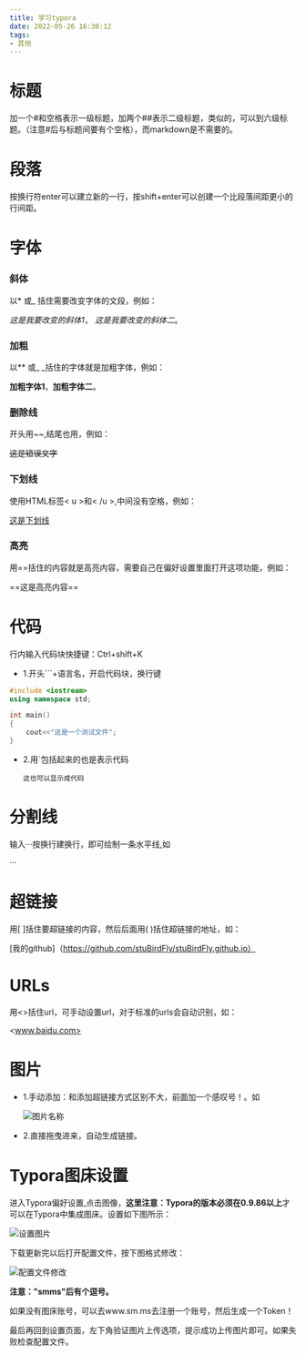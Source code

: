 ```yaml
---
title: 学习typora
date: 2022-05-26 16:30:12
tags: 
- 其他
---
```


# 标题

加一个#和空格表示一级标题，加两个##表示二级标题，类似的，可以到六级标题。（注意#后与标题间要有个空格），而markdown是不需要的。



# 段落

按换行符enter可以建立新的一行，按shift+enter可以创建一个比段落间距更小的行间距。



# 字体

### 斜体

以* 或_ 括住需要改变字体的文段，例如：

*这是我要改变的斜体1*，                 _这是我要改变的斜体二_。

### 加粗

以** 或_ _括住的字体就是加粗字体，例如：

**加粗字体1**，__加粗字体二__。

### 删除线

开头用~~,结尾也用，例如：

~~这是错误文字~~

### 下划线

使用HTML标签< u >和< /u >,中间没有空格，例如：

<u>这是下划线</u>

### 高亮

用==括住的内容就是高亮内容，需要自己在偏好设置里面打开这项功能，例如：

==这是高亮内容==



# 代码

行内输入代码块快捷键：Ctrl+shift+K

- 1.开头```+语言名，开启代码块，换行键

```c++
#include <iostream>
using namespace std;

int main()
{
    cout<<"这是一个测试文件";
}
```

- 2.用`包括起来的也是表示代码

  `这也可以显示成代码`



# 分割线

输入···按换行建换行，即可绘制一条水平线,如

···



# 超链接

用[ ]括住要超链接的内容，然后后面用( )括住超链接的地址，如：

[我的github]（https://github.com/stuBirdFly/stuBirdFly.github.io）



# URLs

用<>括住url，可手动设置url，对于标准的urls会自动识别，如：

<www.baidu.com>



# 图片

- 1.手动添加：和添加超链接方式区别不大，前面加一个感叹号！。如

  ![图片名称](图片地址)

  

- 2.直接拖曳进来，自动生成链接。



# Typora图床设置

进入Typora偏好设置,点击图像，**这里注意：Typora的版本必须在0.9.86以上**才可以在Typora中集成图床。设置如下图所示：

![设置图片](https://s2.loli.net/2022/05/26/ECM8DWwkJxBuf4X.png)

下载更新完以后打开配置文件，按下图格式修改：

![配置文件修改](https://s2.loli.net/2022/05/26/IqFP4u9bdBUZfTr.png)

**注意："smms"后有个逗号。**

如果没有图床账号，可以去www.sm.ms去注册一个账号，然后生成一个Token！

最后再回到设置页面，左下角验证图片上传选项，提示成功上传图片即可。如果失败检查配置文件。









